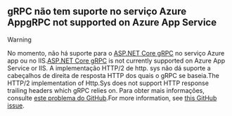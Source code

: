 ## <a name="grpc-not-supported-on-azure-app-service"></a><span data-ttu-id="f35f9-101">gRPC não tem suporte no serviço Azure App</span><span class="sxs-lookup"><span data-stu-id="f35f9-101">gRPC not supported on Azure App Service</span></span>

> [!WARNING]
> <span data-ttu-id="f35f9-102">No momento, não há suporte para o [ASP.NET Core gRPC](xref:grpc/index) no serviço Azure app ou no IIS.</span><span class="sxs-lookup"><span data-stu-id="f35f9-102">[ASP.NET Core gRPC](xref:grpc/index) is not currently supported on Azure App Service or IIS.</span></span> <span data-ttu-id="f35f9-103">A implementação HTTP/2 de http. sys não dá suporte a cabeçalhos de direita de resposta HTTP dos quais o gRPC se baseia.</span><span class="sxs-lookup"><span data-stu-id="f35f9-103">The HTTP/2 implementation of Http.Sys does not support HTTP response trailing headers which gRPC relies on.</span></span> <span data-ttu-id="f35f9-104">Para obter mais informações, consulte [este problema do GitHub](https://github.com/dotnet/AspNetCore/issues/9020).</span><span class="sxs-lookup"><span data-stu-id="f35f9-104">For more information, see [this GitHub issue](https://github.com/dotnet/AspNetCore/issues/9020).</span></span>
